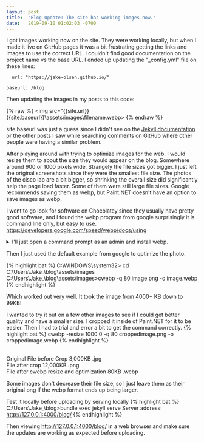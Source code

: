```yaml
---
layout: post
title:  "Blog Update: The site has working images now."
date:   2019-09-10 01:02:03 -0700
---
```

I got images working now on the site. They were working locally, but when I made it live on GitHub pages it was a bit frustrating getting the links and images to use the correct URL. I couldn't find good documentation on the project name vs the base URL. I ended up updating the "_config.yml" file on these lines:
```
  url: "https://jake-olsen.github.io/"

baseurl: /blog
```

Then updating the images in my posts to this code:

{% raw %}
<img src="{{site.url}}{{site.baseurl}}\assets\images\filename.webp>
{% endraw %}


site.baseurl was just a guess since I didn't see on the [Jekyll documentation]  or the other posts I saw while searching comments on GitHub where other people were having a similar problem. 

After playing around with trying to optimize images for the web. I would resize them to about the size they would appear on the blog. Somewhere around 900 or 1000 pixels wide.  Strangely the file sizes got bigger. I just left the original screenshots since they were the smallest file size. The photos of the cisco lab are a bit bigger, so shrinking the overall size did significantly help the page load faster. Some of them were still large file sizes. Google recommends saving them as webp, but Paint.NET doesn't have an option to save images as webp. 

I went to go look for software on Chocolatey since they usually have pretty good software, and I found the webp program from google surprisingly it is command line only, but easy to use.
https://developers.google.com/speed/webp/docs/using

<details>
  <summary> I'll just open a command prompt as an admin and install webp.</summary>
{% highlight bat %}
C:\WINDOWS\system32>choco install webp -y
Chocolatey v0.10.15
Installing the following packages:
webp
By installing you accept licenses for the packages.
Progress: Downloading webp 1.0.0... 100%

webp v1.0.0 [Approved]
webp package files install completed. Performing other installation steps.
Installing 64 bit version
Extracting C:\ProgramData\chocolatey\lib\webp\tools\webp_x64.zip to C:\ProgramData\chocolatey\lib\webp\tools...
C:\ProgramData\chocolatey\lib\webp\tools
Environment Vars (like PATH) have changed. Close/reopen your shell to
 see the changes (or in powershell/cmd.exe just type `refreshenv`).
 ShimGen has successfully created a shim for anim_diff.exe
 ShimGen has successfully created a shim for cwebp.exe
 ShimGen has successfully created a shim for dwebp.exe
 ShimGen has successfully created a shim for get_disto.exe
 ShimGen has successfully created a shim for gif2webp.exe
 ShimGen has successfully created a shim for img2webp.exe
 ShimGen has successfully created a shim for vwebp.exe
 ShimGen has successfully created a shim for vwebp_sdl.exe
 ShimGen has successfully created a shim for webpinfo.exe
 ShimGen has successfully created a shim for webpmux.exe
 ShimGen has successfully created a shim for webp_quality.exe
 The install of webp was successful.
  Software installed to 'C:\ProgramData\chocolatey\lib\webp\tools'

Chocolatey installed 1/1 packages.
 See the log for details (C:\ProgramData\chocolatey\logs\chocolatey.log).

C:\WINDOWS\system32>refreshenv
Refreshing environment variables from registry for cmd.exe. Please wait...Finished..
C:\WINDOWS\system32>
{% endhighlight %}
</details>

Then I just used the default example from google to optimize the photo.

{% highlight bat %}
C:\WINDOWS\system32> cd C:\Users\Jake_\blog\assets\images
C:\Users\Jake_\blog\assets\images>cwebp -q 80 image.png -o image.webp
{% endhighlight %}

Which worked out very well. It took the image from 4000+ KB down to 99KB!

I wanted to try it out on a few other images to see if I could get better quality and have a smaller size.
I cropped it inside of Paint.NET for it to be easier. Then I had to trial and error a bit to get the command correctly.
{% highlight bat %}
cwebp -resize 1000 0 -q 80 croppedimage.png -o croppedimage.webp
{% endhighlight %}


<br>Original File before Crop 3,000KB .jpg 
<br>File after crop 12,000KB .png
<br>File after cwebp resize and optimization 80KB .webp

Some images don't decrease their file size, so I just leave them as their original png if the webp format ends up being larger.

Test it locally before uploading by serving locally
{% highlight bat %}
C:\Users\Jake_\blog>bundle exec jekyll serve
Server address: http://127.0.0.1:4000/blog/
{% endhighlight %}

Then viewing http://127.0.0.1:4000/blog/ in a web browser and make sure the updates are working as expected before uploading.

[Jekyll documentation]: https://jekyllrb.com/docs/variables/